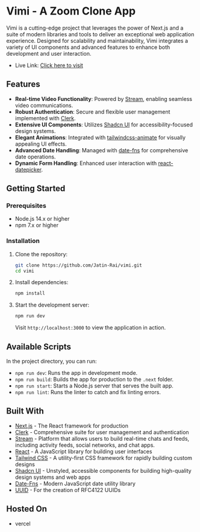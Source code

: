 # Vimi - A Zoom Clone App

Vimi is a cutting-edge project that leverages the power of Next.js and a suite of modern libraries and tools to deliver an exceptional web application experience. Designed for scalability and maintainability, Vimi integrates a variety of UI components and advanced features to enhance both development and user interaction.
- Live Link: [Click here to visit](https://vimi.vercel.app/)

## Features

- **Real-time Video Functionality**: Powered by [Stream](https://getstream.io/), enabling seamless video communications.
- **Robust Authentication**: Secure and flexible user management implemented with [Clerk](https://clerk.dev/).
- **Extensive UI Components**: Utilizes [Shadcn UI](https://ui.shadcn.com/) for accessibility-focused design systems.
- **Elegant Animations**: Integrated with [tailwindcss-animate](https://github.com/benface/tailwindcss-animate) for visually appealing UI effects.
- **Advanced Date Handling**: Managed with [date-fns](https://date-fns.org/) for comprehensive date operations.
- **Dynamic Form Handling**: Enhanced user interaction with [react-datepicker](https://reactdatepicker.com/).

## Getting Started

### Prerequisites

- Node.js 14.x or higher
- npm 7.x or higher

### Installation

1. Clone the repository:
   ```bash
   git clone https://github.com/Jatin-Rai/vimi.git
   cd vimi
   ```

2. Install dependencies:
   ```bash
   npm install
   ```

3. Start the development server:
   ```bash
   npm run dev
   ```
   Visit `http://localhost:3000` to view the application in action.

## Available Scripts

In the project directory, you can run:

- `npm run dev`: Runs the app in development mode.
- `npm run build`: Builds the app for production to the `.next` folder.
- `npm run start`: Starts a Node.js server that serves the built app.
- `npm run lint`: Runs the linter to catch and fix linting errors.

## Built With

- [Next.js](https://nextjs.org/) - The React framework for production
- [Clerk](https://clerk.dev/) - Comprehensive suite for user management and authentication
- [Stream](https://getstream.io/) - Platform that allows users to build real-time chats and feeds, including activity feeds, social networks, and chat apps.
- [React](https://reactjs.org/) - A JavaScript library for building user interfaces
- [Tailwind CSS](https://tailwindcss.com/) - A utility-first CSS framework for rapidly building custom designs
- [Shadcn UI](https://ui.shadcn.com/) - Unstyled, accessible components for building high-quality design systems and web apps
- [Date-Fns](https://date-fns.org/) - Modern JavaScript date utility library
- [UUID](https://www.npmjs.com/package/uuid) - For the creation of RFC4122 UUIDs

## Hosted On
- vercel